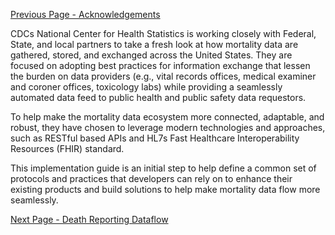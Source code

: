 [Previous Page - Acknowledgements](Acknowledgements.html)

CDCs National Center for Health Statistics is working closely with Federal, State, and local partners to take a fresh look at how mortality data are gathered, stored, and exchanged across the United States. They are focused on adopting best practices for information exchange that lessen the burden on data providers (e.g., vital records offices, medical examiner and coroner offices, toxicology labs) while providing a seamlessly automated data feed to public health and public safety data requestors. 

To help make the mortality data ecosystem more connected, adaptable, and robust, they have chosen to leverage modern technologies and approaches, such as RESTful based APIs and HL7s Fast Healthcare Interoperability Resources (FHIR) standard.

This implementation guide is an initial step to help define a common set of protocols and practices that developers can rely on to enhance their existing products and build solutions to help make mortality data flow more seamlessly.

[Next Page - Death Reporting Dataflow](DeathReportingDataflow.html)